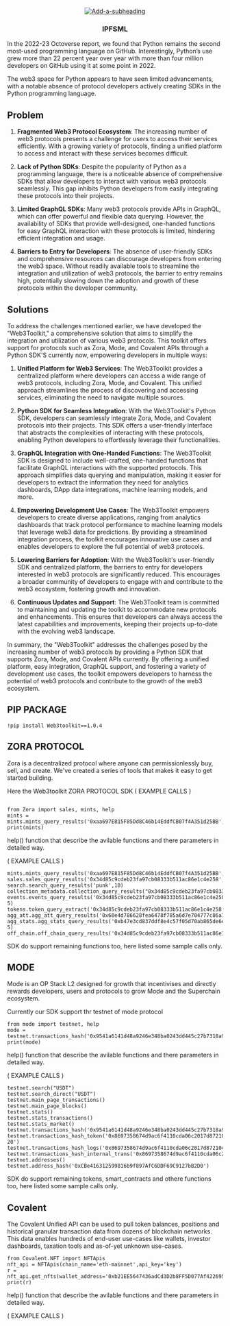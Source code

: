 <br />
<div align="center">
  <a href='https://postimg.cc/w1KLLpP4' target='_blank'><img src='https://i.postimg.cc/w1KLLpP4/Add-a-subheading.gif' border='0' alt='Add-a-subheading'/></a>
  <h3 align="center">IPFSML</h3>
</div>

In the 2022-23 Octoverse report, we found that Python remains the second most-used programming language on GitHub. Interestingly, Python’s use grew more than 22 percent year over year with more than four million developers on GitHub using it at some point in 2022.

The web3 space for Python appears to have seen limited advancements, with a notable absence of protocol developers actively creating SDKs in the Python programming language.



## Problem
1. **Fragmented Web3 Protocol Ecosystem**: The increasing number of web3 protocols presents a challenge for users to access their services efficiently. With a growing variety of protocols, finding a unified platform to access and interact with these services becomes difficult.

2. **Lack of Python SDKs**: Despite the popularity of Python as a programming language, there is a noticeable absence of comprehensive SDKs that allow developers to interact with various web3 protocols seamlessly. This gap inhibits Python developers from easily integrating these protocols into their projects.

3. **Limited GraphQL SDKs**: Many web3 protocols provide APIs in GraphQL, which can offer powerful and flexible data querying. However, the availability of SDKs that provide well-designed, one-handed functions for easy GraphQL interaction with these protocols is limited, hindering efficient integration and usage.

4. **Barriers to Entry for Developers**: The absence of user-friendly SDKs and comprehensive resources can discourage developers from entering the web3 space. Without readily available tools to streamline the integration and utilization of web3 protocols, the barrier to entry remains high, potentially slowing down the adoption and growth of these protocols within the developer community.

## Solutions

To address the challenges mentioned earlier, we have developed the "Web3Toolkit," a comprehensive solution that aims to simplify the integration and utilization of various web3 protocols. This toolkit offers support for protocols such as Zora, Mode, and Covalent APIs through a Python SDK'S currently now, empowering developers in multiple ways:

1. **Unified Platform for Web3 Services**: The Web3Toolkit provides a centralized platform where developers can access a wide range of web3 protocols, including Zora, Mode, and Covalent. This unified approach streamlines the process of discovering and accessing services, eliminating the need to navigate multiple sources.

2. **Python SDK for Seamless Integration**: With the Web3Toolkit's Python SDK, developers can seamlessly integrate Zora, Mode, and Covalent protocols into their projects. This SDK offers a user-friendly interface that abstracts the complexities of interacting with these protocols, enabling Python developers to effortlessly leverage their functionalities.

3. **GraphQL Integration with One-Handed Functions**: The Web3Toolkit SDK is designed to include well-crafted, one-handed functions that facilitate GraphQL interactions with the supported protocols. This approach simplifies data querying and manipulation, making it easier for developers to extract the information they need for analytics dashboards, DApp data integrations, machine learning models, and more.

4. **Empowering Development Use Cases**: The Web3Toolkit empowers developers to create diverse applications, ranging from analytics dashboards that track protocol performance to machine learning models that leverage web3 data for predictions. By providing a streamlined integration process, the toolkit encourages innovative use cases and enables developers to explore the full potential of web3 protocols.

5. **Lowering Barriers for Adoption**: With the Web3Toolkit's user-friendly SDK and centralized platform, the barriers to entry for developers interested in web3 protocols are significantly reduced. This encourages a broader community of developers to engage with and contribute to the web3 ecosystem, fostering growth and innovation.

6. **Continuous Updates and Support**: The Web3Toolkit team is committed to maintaining and updating the toolkit to accommodate new protocols and enhancements. This ensures that developers can always access the latest capabilities and improvements, keeping their projects up-to-date with the evolving web3 landscape.

In summary, the "Web3Toolkit" addresses the challenges posed by the increasing number of web3 protocols by providing a Python SDK that supports Zora, Mode, and Covalent APIs currently. By offering a unified platform, easy integration, GraphQL support, and fostering a variety of development use cases, the toolkit empowers developers to harness the potential of web3 protocols and contribute to the growth of the web3 ecosystem.


## PIP PACKAGE

```!pip install Web3toolkit==1.0.4```

## ZORA PROTOCOL

Zora is a decentralized protocol where anyone can permissionlessly buy, sell, and create. We've created a series of tools that makes it easy to get started building.

Here the Web3toolkit ZORA PROTOCOL SDK ( EXAMPLE CALLS )
```

from Zora import sales, mints, help
mints = mints.mints_query_results('0xaa697E815F85Dd8C46b14EddfCB07f4A351d25BB',3,'PRICE')
print(mints)

```
help() function that describe the avilable functions and there parameters in detailed way.

( EXAMPLE CALLS )
```
mints.mints_query_results('0xaa697E815F85Dd8C46b14EddfCB07f4A351d25BB',3,'PRICE')
sales.sales_query_results('0x34d85c9cdeb23fa97cb08333b511ac86e1c4e258',3,'OPENSEA_BUNDLE_SALE','TIME')
search.search_query_results('punk',10)
collection_metadata.collection_query_results("0x34d85c9cdeb23fa97cb08333b511ac86e1c4e258")
events.events_query_results('0x34d85c9cdeb23fa97cb08333b511ac86e1c4e258','91371','V3_RESERVE_AUCTION_EVENT', 5)
tokens.token_query_extract('0x34d85c9cdeb23fa97cb08333b511ac86e1c4e258','60809')
agg_att.agg_att_query_results('0x60e4d786628fea6478f785a6d7e704777c86a7c6','7077')
agg_stats.agg_stats_query_results('0xb47e3cd837ddf8e4c57f05d70ab865de6e193bbb', 5)
off_chain.off_chain_query_results('0x34d85c9cdeb23fa97cb08333b511ac86e1c4e258')

```
SDK do support remaining functions too, here listed some sample calls only.


## MODE

Mode is an OP Stack L2 designed for growth that incentivises and directly rewards developers, users and protocols to grow Mode and the Superchain ecosystem.

Currently our SDK support thr testnet of mode protocol
```
from mode import testnet, help
mode = testnet.transactions_hash('0x9541a6141d48a9246e348ba0243dd445c27b7318a9c7ccff6e17d8f8fc6144d3')
print(mode)

```
help() function that describe the avilable functions and there parameters in detailed way.

( EXAMPLE CALLS )

```
testnet.search("USDT")
testnet.search_direct("USDT")
testnet.main_page_transactions()
testnet.main_page_blocks()
testnet.stats()
testnet.stats_transactions()
testnet.stats_market()
testnet.transactions_hash('0x9541a6141d48a9246e348ba0243dd445c27b7318a9c7ccff6e17d8f8fc6144d3')
testnet.transactions_hash_token('0x8697358674d9ac6f4110cda06c2017d872104e330e0d6b713ca1a33a7b62899a','ERC-20')
testnet.transactions_hash_logs('0x8697358674d9ac6f4110cda06c2017d872104e330e0d6b713ca1a33a7b62899a')
testnet.transactions_hash_internal_trans('0x8697358674d9ac6f4110cda06c2017d872104e330e0d6b713ca1a33a7b62899a')
testnet.addresses()
testnet.address_hash('0xCBe416312599816b9f897AfC6DDF69C9127bB2D0')

```
SDK do support remaining tokens, smart_contracts and othere functions too, here listed some sample calls only.


## Covalent

The Covalent Unified API can be used to pull token balances, positions and historical granular transaction data from dozens of blockchain networks. This data enables hundreds of end-user use-cases like wallets, investor dashboards, taxation tools and as-of-yet unknown use-cases.

```
from Covalent.NFT import NFTApis
nft_api = NFTApis(chain_name='eth-mainnet',api_key='key')
r = nft_api.get_nfts(wallet_address='0xb21EE5647436adCd3D2b8FF5D077Af42269597DE')
print(r)
```

help() function that describe the avilable functions and there parameters in detailed way.

( EXAMPLE CALLS )





